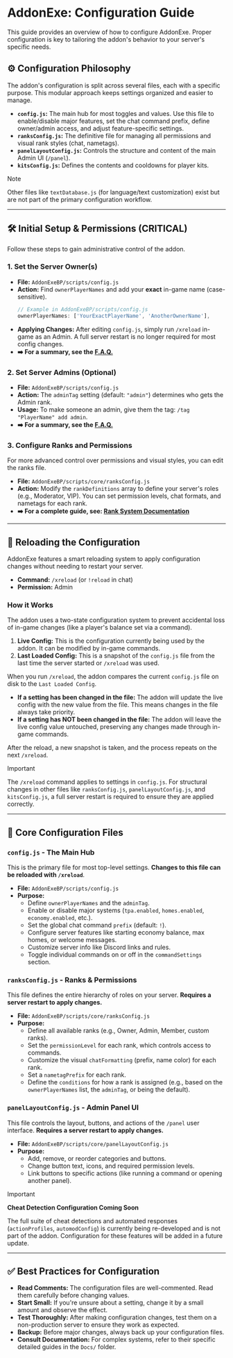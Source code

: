 # AddonExe: Configuration Guide

This guide provides an overview of how to configure AddonExe. Proper configuration is key to tailoring the addon's behavior to your server's specific needs.

## ⚙️ Configuration Philosophy

The addon's configuration is split across several files, each with a specific purpose. This modular approach keeps settings organized and easier to manage.

- **`config.js`:** The main hub for most toggles and values. Use this file to enable/disable major features, set the chat command prefix, define owner/admin access, and adjust feature-specific settings.
- **`ranksConfig.js`:** The definitive file for managing all permissions and visual rank styles (chat, nametags).
- **`panelLayoutConfig.js`:** Controls the structure and content of the main Admin UI (`/panel`).
- **`kitsConfig.js`:** Defines the contents and cooldowns for player kits.

> [!NOTE]
> Other files like `textDatabase.js` (for language/text customization) exist but are not part of the primary configuration workflow.

---

## 🛠️ Initial Setup & Permissions (CRITICAL)

Follow these steps to gain administrative control of the addon.

### 1. Set the Server Owner(s)
- **File:** `AddonExeBP/scripts/config.js`
- **Action:** Find `ownerPlayerNames` and add your **exact** in-game name (case-sensitive).
  ```javascript
  // Example in AddonExeBP/scripts/config.js
  ownerPlayerNames: ['YourExactPlayerName', 'AnotherOwnerName'],
  ```
- **Applying Changes:** After editing `config.js`, simply run `/xreload` in-game as an Admin. A full server restart is no longer required for most config changes.
- **➡️ For a summary, see the [F.A.Q.](F.A.Q.md#how-do-i-change-the-server-owner)**

### 2. Set Server Admins (Optional)
- **File:** `AddonExeBP/scripts/config.js`
- **Action:** The `adminTag` setting (default: `"admin"`) determines who gets the Admin rank.
- **Usage:** To make someone an admin, give them the tag: `/tag "PlayerName" add admin`.
- **➡️ For a summary, see the [F.A.Q.](F.A.Q.md#how-do-i-make-myself-an-admin)**

### 3. Configure Ranks and Permissions
For more advanced control over permissions and visual styles, you can edit the ranks file.

- **File:** `AddonExeBP/scripts/core/ranksConfig.js`
- **Action:** Modify the `rankDefinitions` array to define your server's roles (e.g., Moderator, VIP). You can set permission levels, chat formats, and nametags for each rank.
- **➡️ For a complete guide, see: [Rank System Documentation](RankSystem.md)**

---

## 🔄 Reloading the Configuration

AddonExe features a smart reloading system to apply configuration changes without needing to restart your server.

- **Command:** `/xreload` (or `!reload` in chat)
- **Permission:** Admin

### How it Works
The addon uses a two-state configuration system to prevent accidental loss of in-game changes (like a player's balance set via a command).

1.  **Live Config:** This is the configuration currently being used by the addon. It can be modified by in-game commands.
2.  **Last Loaded Config:** This is a snapshot of the `config.js` file from the last time the server started or `/xreload` was used.

When you run `/xreload`, the addon compares the current `config.js` file on disk to the `Last Loaded Config`.

-   **If a setting has been changed in the file:** The addon will update the live config with the new value from the file. This means changes in the file always take priority.
-   **If a setting has NOT been changed in the file:** The addon will leave the live config value untouched, preserving any changes made through in-game commands.

After the reload, a new snapshot is taken, and the process repeats on the next `/xreload`.

> [!IMPORTANT]
> The `/xreload` command applies to settings in `config.js`. For structural changes in other files like `ranksConfig.js`, `panelLayoutConfig.js`, and `kitsConfig.js`, a full server restart is required to ensure they are applied correctly.

---

## 📄 Core Configuration Files

### `config.js` - The Main Hub
This is the primary file for most top-level settings. **Changes to this file can be reloaded with `/xreload`**.

- **File:** `AddonExeBP/scripts/config.js`
- **Purpose:**
  - Define `ownerPlayerNames` and the `adminTag`.
  - Enable or disable major systems (`tpa.enabled`, `homes.enabled`, `economy.enabled`, etc.).
  - Set the global chat command `prefix` (default: `!`).
  - Configure server features like starting economy balance, max homes, or welcome messages.
  - Customize server info like Discord links and rules.
  - Toggle individual commands on or off in the `commandSettings` section.

### `ranksConfig.js` - Ranks & Permissions
This file defines the entire hierarchy of roles on your server. **Requires a server restart to apply changes.**

- **File:** `AddonExeBP/scripts/core/ranksConfig.js`
- **Purpose:**
  - Define all available ranks (e.g., Owner, Admin, Member, custom ranks).
  - Set the `permissionLevel` for each rank, which controls access to commands.
  - Customize the visual `chatFormatting` (prefix, name color) for each rank.
  - Set a `nametagPrefix` for each rank.
  - Define the `conditions` for how a rank is assigned (e.g., based on the `ownerPlayerNames` list, the `adminTag`, or being the default).

### `panelLayoutConfig.js` - Admin Panel UI
This file controls the layout, buttons, and actions of the `/panel` user interface. **Requires a server restart to apply changes.**

- **File:** `AddonExeBP/scripts/core/panelLayoutConfig.js`
- **Purpose:**
  - Add, remove, or reorder categories and buttons.
  - Change button text, icons, and required permission levels.
  - Link buttons to specific actions (like running a command or opening another panel).

> [!IMPORTANT]
> **Cheat Detection Configuration Coming Soon**
>
> The full suite of cheat detections and automated responses (`actionProfiles`, `automodConfig`) is currently being re-developed and is not part of the addon. Configuration for these features will be added in a future update.

---

## ✅ Best Practices for Configuration

- **Read Comments:** The configuration files are well-commented. Read them carefully before changing values.
- **Start Small:** If you're unsure about a setting, change it by a small amount and observe the effect.
- **Test Thoroughly:** After making configuration changes, test them on a non-production server to ensure they work as expected.
- **Backup:** Before major changes, always back up your configuration files.
- **Consult Documentation:** For complex systems, refer to their specific detailed guides in the `Docs/` folder.
